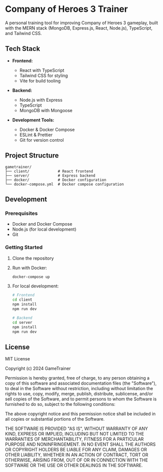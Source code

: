 # Company of Heroes 3 Trainer

A personal training tool for improving Company of Heroes 3 gameplay, built with the MERN stack (MongoDB, Express.js, React, Node.js), TypeScript, and Tailwind CSS.

## Tech Stack

- **Frontend:**

  - React with TypeScript
  - Tailwind CSS for styling
  - Vite for build tooling

- **Backend:**

  - Node.js with Express
  - TypeScript
  - MongoDB with Mongoose

- **Development Tools:**
  - Docker & Docker Compose
  - ESLint & Prettier
  - Git for version control

## Project Structure

```
gametrainer/
├── client/             # React frontend
├── server/             # Express backend
├── docker/             # Docker configuration
└── docker-compose.yml  # Docker compose configuration
```

## Development

### Prerequisites

- Docker and Docker Compose
- Node.js (for local development)
- Git

### Getting Started

1. Clone the repository
2. Run with Docker:

   ```bash
   docker-compose up
   ```

3. For local development:

   ```bash
   # Frontend
   cd client
   npm install
   npm run dev

   # Backend
   cd server
   npm install
   npm run dev
   ```

## License

MIT License

Copyright (c) 2024 GameTrainer

Permission is hereby granted, free of charge, to any person obtaining a copy
of this software and associated documentation files (the "Software"), to deal
in the Software without restriction, including without limitation the rights
to use, copy, modify, merge, publish, distribute, sublicense, and/or sell
copies of the Software, and to permit persons to whom the Software is
furnished to do so, subject to the following conditions:

The above copyright notice and this permission notice shall be included in all
copies or substantial portions of the Software.

THE SOFTWARE IS PROVIDED "AS IS", WITHOUT WARRANTY OF ANY KIND, EXPRESS OR
IMPLIED, INCLUDING BUT NOT LIMITED TO THE WARRANTIES OF MERCHANTABILITY,
FITNESS FOR A PARTICULAR PURPOSE AND NONINFRINGEMENT. IN NO EVENT SHALL THE
AUTHORS OR COPYRIGHT HOLDERS BE LIABLE FOR ANY CLAIM, DAMAGES OR OTHER
LIABILITY, WHETHER IN AN ACTION OF CONTRACT, TORT OR OTHERWISE, ARISING FROM,
OUT OF OR IN CONNECTION WITH THE SOFTWARE OR THE USE OR OTHER DEALINGS IN THE
SOFTWARE.
